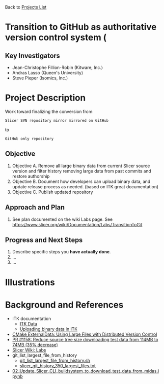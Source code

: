 Back to [Projects List](../../README.md#ProjectsList)

# Transition to GitHub as authoritative version control system (

## Key Investigators

- Jean-Christophe Fillion-Robin (Kitware, Inc.)
- Andras Lasso (Queen's University)
- Steve Pieper (Isomics, Inc.)

# Project Description

<!-- Add a short paragraph describing the project. -->

Work toward finalizing the conversion from

`Slicer SVN repository mirror mirrored on GitHub`

to

`GitHub only repository`

## Objective

<!-- Describe here WHAT you would like to achieve (what you will have as end result). -->

1. Objective A. Remove all large binary data from current Slicer source version and filter history removing large data from past commits and restore authorship
1. Objective B. Document how developers can upload binary data, and update release process as needed. (based on ITK great documentation)
1. Objective C. Publish updated repository

## Approach and Plan

<!-- Describe here HOW you would like to achieve the objectives stated above. -->

1. See plan documented on the wiki Labs page. See https://www.slicer.org/wiki/Documentation/Labs/TransitionToGit

## Progress and Next Steps

<!-- Update this section as you make progress, describing of what you have ACTUALLY DONE. If there are specific steps that you could not complete then you can describe them here, too. -->

1. Describe specific steps you **have actually done**.
1. ...
1. ...

# Illustrations

<!-- Add pictures and links to videos that demonstrate what has been accomplished.
![Description of picture](Example2.jpg)
![Some more images](Example2.jpg)
-->

# Background and References

<!-- If you developed any software, include link to the source code repository. If possible, also add links to sample data, and to any relevant publications. -->

* ITK documentation
  * [ITK Data](https://github.com/InsightSoftwareConsortium/ITK/blob/master/Documentation/Data.md)
  * [Uploading binary data in ITK](https://github.com/InsightSoftwareConsortium/ITK/blob/master/Documentation/UploadBinaryData.md)
* [CMake ExternalData: Using Large Files with Distributed Version Control](https://blog.kitware.com/cmake-externaldata-using-large-files-with-distributed-version-control/)
* [PR #1158: Reduce source tree size downloading test data from 114MB to 74MB (35% decrease)](https://github.com/Slicer/Slicer/pull/1158)
* [Slicer Wiki: Labs](https://www.slicer.org/wiki/Documentation/Labs/TransitionToGit)
* git_list_largest_file_from_history
  * [git_list_largest_file_from_history.sh](https://gist.github.com/jcfr/4348af13d2c8931daeab4ff9ab73e14b)
  * [slicer_git_history_350_largest_files.txt](https://gist.github.com/jcfr/93fe51974d9db8ef55a6d3172c1de68d)
* [02_Update_Slicer_CLI_buildsystem_to_download_test_data_from_midas.ipynb](https://github.com/jcfr/jupyter-notebooks/blob/master/02_Update_Slicer_CLI_buildsystem_to_download_test_data_from_midas.ipynb)

